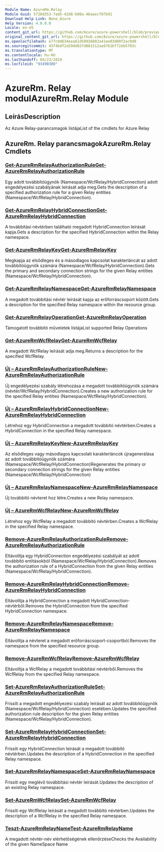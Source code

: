 ```yaml
---
Module Name: AzureRm.Relay
Module Guid: 5728d353-7ad5-42d8-b00a-46aaecf07b91
Download Help Link: None_Azure
Help Version: 4.0.0.0
Locale: en-US
content_git_url: https://github.com/Azure/azure-powershell/blob/preview/src/ResourceManager/Relay/Commands.Relay/help/AzureRM.Relay.md
original_content_git_url: https://github.com/Azure/azure-powershell/blob/preview/src/ResourceManager/Relay/Commands.Relay/help/AzureRM.Relay.md
ms.openlocfilehash: e77c0d634eea61d58926882a41ee03d80f2ac9d0
ms.sourcegitcommit: 43f4bdf2a59dd82fd881512aa9761bf72eb5703c
ms.translationtype: MT
ms.contentlocale: hu-HU
ms.lasthandoff: 04/23/2019
ms.locfileid: "93490380"
---
```

# <span data-ttu-id="06d18-101">AzureRm. Relay modul</span><span class="sxs-lookup"><span data-stu-id="06d18-101">AzureRm.Relay Module</span></span>
## <span data-ttu-id="06d18-102">Leírás</span><span class="sxs-lookup"><span data-stu-id="06d18-102">Description</span></span>
<span data-ttu-id="06d18-103">Az Azure Relay-parancsmagok listája</span><span class="sxs-lookup"><span data-stu-id="06d18-103">List of the cmdlets for Azure Relay</span></span>

## <span data-ttu-id="06d18-104">AzureRm. Relay parancsmagok</span><span class="sxs-lookup"><span data-stu-id="06d18-104">AzureRm.Relay Cmdlets</span></span>
### [<span data-ttu-id="06d18-105">Get-AzureRmRelayAuthorizationRule</span><span class="sxs-lookup"><span data-stu-id="06d18-105">Get-AzureRmRelayAuthorizationRule</span></span>](Get-AzureRmRelayAuthorizationRule.md)
<span data-ttu-id="06d18-106">Egy adott továbbítóügynök (Namespace/WcfRelay/HybridConnection) adott engedélyezési szabályának leírását adja meg.</span><span class="sxs-lookup"><span data-stu-id="06d18-106">Gets the description of a specified authorization rule for a given Relay entities (Namespace/WcfRelay/HybridConnection).</span></span>

### [<span data-ttu-id="06d18-107">Get-AzureRmRelayHybridConnection</span><span class="sxs-lookup"><span data-stu-id="06d18-107">Get-AzureRmRelayHybridConnection</span></span>](Get-AzureRmRelayHybridConnection.md)
<span data-ttu-id="06d18-108">A továbbítási névtérben található megadott HybridConnection leírását kapja.</span><span class="sxs-lookup"><span data-stu-id="06d18-108">Gets a description for the specified HybridConnection within the Relay namespace.</span></span>

### [<span data-ttu-id="06d18-109">Get-AzureRmRelayKey</span><span class="sxs-lookup"><span data-stu-id="06d18-109">Get-AzureRmRelayKey</span></span>](Get-AzureRmRelayKey.md)
<span data-ttu-id="06d18-110">Megkapja az elsődleges és a másodlagos kapcsolat karakterláncát az adott továbbítóügynök számára (Namespace/WcfRelay/HybridConnection).</span><span class="sxs-lookup"><span data-stu-id="06d18-110">Gets the primary and secondary connection strings for the given Relay entities (Namespace/WcfRelay/HybridConnection).</span></span>

### [<span data-ttu-id="06d18-111">Get-AzureRmRelayNamespace</span><span class="sxs-lookup"><span data-stu-id="06d18-111">Get-AzureRmRelayNamespace</span></span>](Get-AzureRmRelayNamespace.md)
<span data-ttu-id="06d18-112">A megadott továbbítási névtér leírását kapja az erőforráscsoport között.</span><span class="sxs-lookup"><span data-stu-id="06d18-112">Gets a description for the specified Relay namespace within the resource group.</span></span>

### [<span data-ttu-id="06d18-113">Get-AzureRmRelayOperation</span><span class="sxs-lookup"><span data-stu-id="06d18-113">Get-AzureRmRelayOperation</span></span>](Get-AzureRmRelayOperation.md)
<span data-ttu-id="06d18-114">Támogatott továbbító műveletek listája</span><span class="sxs-lookup"><span data-stu-id="06d18-114">List supported Relay Operations</span></span>

### [<span data-ttu-id="06d18-115">Get-AzureRmWcfRelay</span><span class="sxs-lookup"><span data-stu-id="06d18-115">Get-AzureRmWcfRelay</span></span>](Get-AzureRmWcfRelay.md)
<span data-ttu-id="06d18-116">A megadott WcfRelay leírását adja meg.</span><span class="sxs-lookup"><span data-stu-id="06d18-116">Returns a description for the specified WcfRelay.</span></span>

### [<span data-ttu-id="06d18-117">Új – AzureRmRelayAuthorizationRule</span><span class="sxs-lookup"><span data-stu-id="06d18-117">New-AzureRmRelayAuthorizationRule</span></span>](New-AzureRmRelayAuthorizationRule.md)
<span data-ttu-id="06d18-118">Új engedélyezési szabály létrehozása a megadott továbbítóügynök számára (névtér/WcfRelay/HybridConnection).</span><span class="sxs-lookup"><span data-stu-id="06d18-118">Creates a new authorization rule for the specified Relay entities (Namespace/WcfRelay/HybridConnection).</span></span>

### [<span data-ttu-id="06d18-119">Új – AzureRmRelayHybridConnection</span><span class="sxs-lookup"><span data-stu-id="06d18-119">New-AzureRmRelayHybridConnection</span></span>](New-AzureRmRelayHybridConnection.md)
<span data-ttu-id="06d18-120">Létrehoz egy HybridConnection a megadott továbbító névtérben.</span><span class="sxs-lookup"><span data-stu-id="06d18-120">Creates a HybridConnection in the specified Relay namespace.</span></span>

### [<span data-ttu-id="06d18-121">Új – AzureRmRelayKey</span><span class="sxs-lookup"><span data-stu-id="06d18-121">New-AzureRmRelayKey</span></span>](New-AzureRmRelayKey.md)
<span data-ttu-id="06d18-122">Az elsődleges vagy másodlagos kapcsolati karakterláncok újragenerálása az adott továbbítóügynök számára (Namespace/WcfRelay/HybridConnection)</span><span class="sxs-lookup"><span data-stu-id="06d18-122">Regenerates the primary or secondary connection strings for the given Relay entities (Namespace/WcfRelay/HybridConnection)</span></span>

### [<span data-ttu-id="06d18-123">Új – AzureRmRelayNamespace</span><span class="sxs-lookup"><span data-stu-id="06d18-123">New-AzureRmRelayNamespace</span></span>](New-AzureRmRelayNamespace.md)
<span data-ttu-id="06d18-124">Új továbbító névteret hoz létre.</span><span class="sxs-lookup"><span data-stu-id="06d18-124">Creates a new Relay namespace.</span></span>

### [<span data-ttu-id="06d18-125">Új – AzureRmWcfRelay</span><span class="sxs-lookup"><span data-stu-id="06d18-125">New-AzureRmWcfRelay</span></span>](New-AzureRmWcfRelay.md)
<span data-ttu-id="06d18-126">Létrehoz egy WcfRelay a megadott továbbító névtérben.</span><span class="sxs-lookup"><span data-stu-id="06d18-126">Creates a WcfRelay in the specified Relay namespace.</span></span>

### [<span data-ttu-id="06d18-127">Remove-AzureRmRelayAuthorizationRule</span><span class="sxs-lookup"><span data-stu-id="06d18-127">Remove-AzureRmRelayAuthorizationRule</span></span>](Remove-AzureRmRelayAuthorizationRule.md)
<span data-ttu-id="06d18-128">Eltávolítja egy HybridConnection engedélyezési szabályát az adott továbbító entitásokból (Namespace/WcfRelay/HybridConnection).</span><span class="sxs-lookup"><span data-stu-id="06d18-128">Removes the authorization rule of a HybridConnection from the given Relay entities (Namespace/WcfRelay/HybridConnection).</span></span>

### [<span data-ttu-id="06d18-129">Remove-AzureRmRelayHybridConnection</span><span class="sxs-lookup"><span data-stu-id="06d18-129">Remove-AzureRmRelayHybridConnection</span></span>](Remove-AzureRmRelayHybridConnection.md)
<span data-ttu-id="06d18-130">Eltávolítja a HybridConnection a megadott HybridConnection-névtérből.</span><span class="sxs-lookup"><span data-stu-id="06d18-130">Removes the HybridConnection from the specified HybridConnection namespace.</span></span>

### [<span data-ttu-id="06d18-131">Remove-AzureRmRelayNamespace</span><span class="sxs-lookup"><span data-stu-id="06d18-131">Remove-AzureRmRelayNamespace</span></span>](Remove-AzureRmRelayNamespace.md)
<span data-ttu-id="06d18-132">Eltávolítja a névteret a megadott erőforráscsoport-csoportból.</span><span class="sxs-lookup"><span data-stu-id="06d18-132">Removes the namespace from the specified resource group.</span></span> 

### [<span data-ttu-id="06d18-133">Remove-AzureRmWcfRelay</span><span class="sxs-lookup"><span data-stu-id="06d18-133">Remove-AzureRmWcfRelay</span></span>](Remove-AzureRmWcfRelay.md)
<span data-ttu-id="06d18-134">Eltávolítja a WcfRelay a megadott továbbítási névtérből.</span><span class="sxs-lookup"><span data-stu-id="06d18-134">Removes the WcfRelay from the specified Relay namespace.</span></span>

### [<span data-ttu-id="06d18-135">Set-AzureRmRelayAuthorizationRule</span><span class="sxs-lookup"><span data-stu-id="06d18-135">Set-AzureRmRelayAuthorizationRule</span></span>](Set-AzureRmRelayAuthorizationRule.md)
<span data-ttu-id="06d18-136">Frissíti a megadott engedélyezési szabály leírását az adott továbbítóügynök (Namespace/WcfRelay/HybridConnection) esetében.</span><span class="sxs-lookup"><span data-stu-id="06d18-136">Updates the specified authorization rule description for the given Relay entities (Namespace/WcfRelay/HybridConnection).</span></span>

### [<span data-ttu-id="06d18-137">Set-AzureRmRelayHybridConnection</span><span class="sxs-lookup"><span data-stu-id="06d18-137">Set-AzureRmRelayHybridConnection</span></span>](Set-AzureRmRelayHybridConnection.md)
<span data-ttu-id="06d18-138">Frissíti egy HybridConnection leírását a megadott továbbító névtérben.</span><span class="sxs-lookup"><span data-stu-id="06d18-138">Updates the description of a HybridConnection in the specified Relay namespace.</span></span>

### [<span data-ttu-id="06d18-139">Set-AzureRmRelayNamespace</span><span class="sxs-lookup"><span data-stu-id="06d18-139">Set-AzureRmRelayNamespace</span></span>](Set-AzureRmRelayNamespace.md)
<span data-ttu-id="06d18-140">Frissíti egy meglévő továbbítási névtér leírását.</span><span class="sxs-lookup"><span data-stu-id="06d18-140">Updates the description of an existing Relay namespace.</span></span>

### [<span data-ttu-id="06d18-141">Set-AzureRmWcfRelay</span><span class="sxs-lookup"><span data-stu-id="06d18-141">Set-AzureRmWcfRelay</span></span>](Set-AzureRmWcfRelay.md)
<span data-ttu-id="06d18-142">Frissíti egy WcfRelay leírását a megadott továbbító névtérben.</span><span class="sxs-lookup"><span data-stu-id="06d18-142">Updates the description of a WcfRelay in the specified Relay namespace.</span></span>

### [<span data-ttu-id="06d18-143">Teszt-AzureRmRelayName</span><span class="sxs-lookup"><span data-stu-id="06d18-143">Test-AzureRmRelayName</span></span>](Test-AzureRmRelayName.md)
<span data-ttu-id="06d18-144">A megadott névtér-név elérhetőségének ellenőrzése</span><span class="sxs-lookup"><span data-stu-id="06d18-144">Checks the Availability of the given NameSpace Name</span></span>

